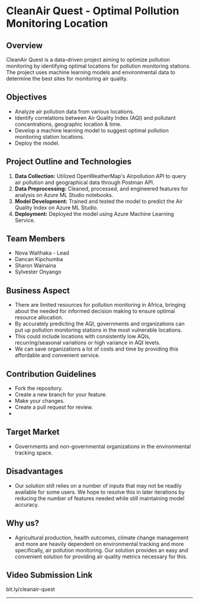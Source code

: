 # CleanAir Quest - Optimal Pollution Monitoring Location 

## Overview
CleanAir Quest is a data-driven project aiming to optimize pollution monitoring by identifying optimal locations for pollution monitoring stations. The project uses machine learning models and environmental data to determine the best sites for monitoring air quality.

## Objectives
- Analyze air pollution data from various locations.
- Identify correlations between Air Quality Index (AQI) and pollutant concentrations, geographic location & time.
- Develop a machine learning model to suggest optimal pollution monitoring station locations.
- Deploy the model.

## Project Outline and Technologies
1. **Data Collection:** Utilized OpenWeatherMap's Airpollution API to query air pollution and geographical data through Postman API.
2. **Data Preprocessing:** Cleaned, processed, and engineered features for analysis on Azure ML Studio notebooks.
3. **Model Development:** Trained and tested the model to predict the Air Quality Index on Azure ML Studio.
4. **Deployment:** Deployed the model using Azure Machine Learning Service.

## Team Members
- Nova Waithaka - Lead
- Dancan Kipchumba
- Sharon Wainaina
- Sylvester Onyango

## Business Aspect
- There are limited resources for pollution monitoring in Africa, bringing about the needed for informed decision making to ensure optimal resource allocation.
- By accurately predicting the AQI, governments and organizations can put up pollution monitoring stations in the most vulnerable locations.
- This could include locations with consistently low AQIs, recurring/seasonal variations or high variance in AQI levels.
- We can save organizations a lot of costs and time by providing this affordable and convenient service.

## Contribution Guidelines
- Fork the repository.
- Create a new branch for your feature.
- Make your changes.
- Create a pull request for review.
- 
## Target Market
 - Governments and non-governmental organizations in the environmental tracking space.

## Disadvantages
 - Our solution still relies on a number of inputs that may not be readily available for some users. We hope to resolve this in later iterations by reducing the number of features needed while still maintaining model accuracy.

## Why us? 
- Agricultural production, health outcomes, climate change management and more are heavily dependent on environmental tracking and more specifically, air pollution monitoring. Our solution provides an easy and convenient solution for providing air quality metrics necessary for this.

## Video Submission Link
bit.ly/cleanair-quest

-----------
